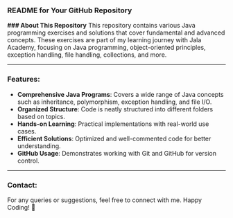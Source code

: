 ### README for Your GitHub Repository


**### About This Repository**
This repository contains various Java programming exercises and solutions that cover fundamental and advanced concepts. These exercises are part of my learning journey with Jala Academy, focusing on Java programming, object-oriented principles, exception handling, file handling, collections, and more.

--------------------------------------------------------------------------------------------------------------------------------------------------------------------------------------------------------------------------------------------------------------------------------------------------------------

### Features:
- **Comprehensive Java Programs**: Covers a wide range of Java concepts such as inheritance, polymorphism, exception handling, and file I/O.
- **Organized Structure**: Code is neatly structured into different folders based on topics.
- **Hands-on Learning**: Practical implementations with real-world use cases.
- **Efficient Solutions**: Optimized and well-commented code for better understanding.
- **GitHub Usage**: Demonstrates working with Git and GitHub for version control.

--------------------------------------------------------------------------------------------------------------------------------------------------------------------------------------------------------------------------------------------------------------------------------------------------------------



### Contact:
For any queries or suggestions, feel free to connect with me. Happy Coding! 🚀

